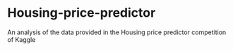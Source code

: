 # Housing-price-predictor
An analysis of the data provided in the Housing price predictor competition of Kaggle

